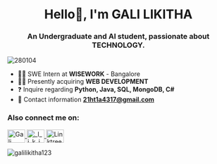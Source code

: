 <h1 align="center">Hello👋, I'm GALI LIKITHA</h1> 
<h3 align="center">An Undergraduate and AI student, passionate about TECHNOLOGY.</h3> 

<p align="left">
  <img src="https://komarev.com/ghpvc/?username=280104&label=Profile%20views&color=0e75b6&style=flat" alt="280104" />
</p>

- 👩‍💻 SWE Intern at **WISEWORK** - Bangalore
- 👩‍💻 Presently acquiring **WEB DEVELOPMENT**
- ❓ Inquire regarding **Python, Java, SQL, MongoDB, C#**
- 📧 Contact information **21ht1a4317@gmail.com**

<h3 align="left">Also connect me on:</h3>

<p align="left">
  <a href="https://www.linkedin.com/in/likitha-gali/" target="blank">
    <img align="center" src="https://raw.githubusercontent.com/rahuldkjain/github-profile-readme-generator/master/src/images/icons/Social/linked-in-alt.svg" alt="Gali Likitha" height="30" width="40" />
  </a>
  <a href="https://instagram.com/_l_i_k_i_t_h_a.__" target="blank">
    <img align="center" src="https://raw.githubusercontent.com/rahuldkjain/github-profile-readme-generator/master/src/images/icons/Social/instagram.svg" alt="_l_i_k_i_t_h_a.__" height="30" width="40" />
  </a>
  <a href="linktr.ee/Gali_Likitha" target="blank">
    <img align="center" src="https://raw.githubusercontent.com/rahuldkjain/github-profile-readme-generator/master/src/images/icons/Social/linktree.svg" alt="Linktree" height="30" width="40" />
  </a>
</p>

<p>
  <img align="center" src="https://github-readme-stats.vercel.app/api/top-langs?username=galilikitha123&show_icons=true&locale=en&layout=compact" alt="galilikitha123" />
</p>
